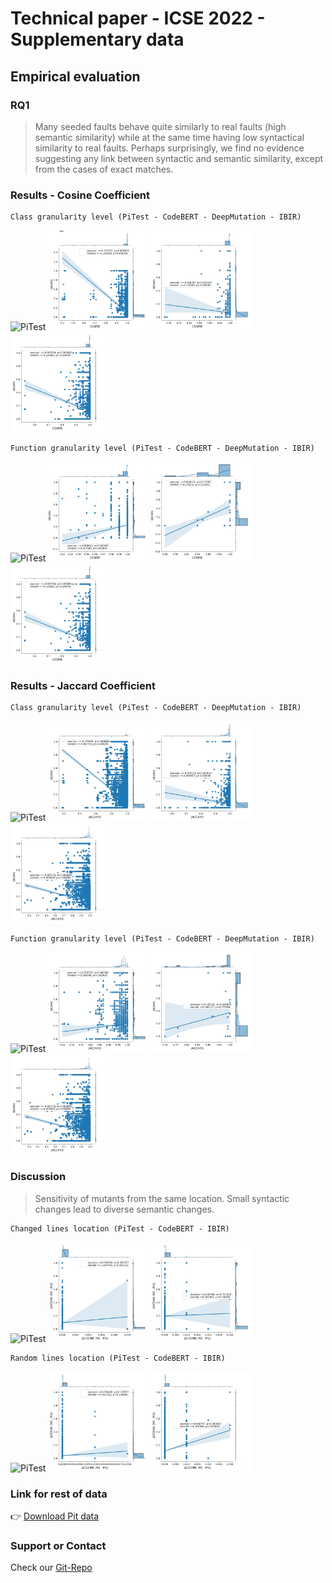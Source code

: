 # Technical paper - ICSE 2022 - Supplementary data

## Empirical evaluation

### RQ1

> Many seeded faults behave quite similarly to real faults (high semantic similarity) while at the same time having low syntactical similarity to real faults. Perhaps surprisingly, we find no evidence suggesting any link between syntactic and semantic similarity, except from the cases of exact matches.

### Results - Cosine Coefficient
```
Class granularity level (PiTest - CodeBERT - DeepMutation - IBIR)
```

<p float="center">
  <img src="./data/plots/RQ1/PIT/RQ1_cosine_class.png" width="160" title="PiTest"/>
  <img src="./data/plots/RQ1/CodeBERT/RQ1_cosine_class.png" width="160" title="CodeBERT"/> 
  <img src="./data/plots/RQ1/DeepMutation/RQ1_cosine_class.png" width="160" title="DeepMutation"/>
  <img src="./data/plots/RQ1/IBIR/RQ1_cosine_class.png" width="160" title="IBIR"/>
</p>

```
Function granularity level (PiTest - CodeBERT - DeepMutation - IBIR)
```
<p float="center">
  <img src="./data/plots/RQ1/PIT/RQ1_cosine_function.png" width="160" title="PiTest"/>
  <img src="./data/plots/RQ1/CodeBERT/RQ1_cosine_function.png" width="160" title="CodeBERT"/> 
  <img src="./data/plots/RQ1/DeepMutation/RQ1_cosine_function.png" width="160" title="DeepMutation"/>
  <img src="./data/plots/RQ1/IBIR/RQ1_cosine_class.png" width="160" title="IBIR"/>
</p>

### Results - Jaccard Coefficient
```
Class granularity level (PiTest - CodeBERT - DeepMutation - IBIR)
```

<p float="center">
  <img src="./data/plots/RQ1/PIT/RQ_jaccard_class.png" width="160" title="PiTest"/>
  <img src="./data/plots/RQ1/CodeBERT/RQ1_jaccard_class.png" width="160" title="CodeBERT"/> 
  <img src="./data/plots/RQ1/DeepMutation/RQ1_jaccard_class.png" width="160" title="DeepMutation"/>
  <img src="./data/plots/RQ1/IBIR/RQ1_jaccard_class.png" width="160" title="IBIR"/>
</p>

```
Function granularity level (PiTest - CodeBERT - DeepMutation - IBIR)
```
<p float="center">
  <img src="./data/plots/RQ1/PIT/RQ_jaccard_function.png" width="160" title="PiTest"/>
  <img src="./data/plots/RQ1/CodeBERT/RQ1_jaccard_function.png" width="160" title="CodeBERT"/> 
  <img src="./data/plots/RQ1/DeepMutation/RQ1_jaccard_function.png" width="160" title="DeepMutation"/>
  <img src="./data/plots/RQ1/IBIR/RQ1_jaccard_class.png" width="160" title="IBIR"/>
</p>

  
### Discussion

> Sensitivity of mutants from the same location. Small syntactic changes lead to diverse semantic changes.

```
Changed lines location (PiTest - CodeBERT - IBIR)
```

<p float="center">
  <img src="./data/plots/RQ1/PIT/RQ_jaccard_class.png" width="160" title="PiTest"/>
  <img src="./data/plots/RQ1/CodeBERT/RQ1_cosine_changed_lines.png" width="160" title="CodeBERT"/> 
  <img src="./data/plots/RQ1/IBIR/RQ1_cosine_changed_lines.png" width="160" title="IBIR"/>
</p>

```
Random lines location (PiTest - CodeBERT - IBIR)
```

<p float="center">
  <img src="./data/plots/RQ1/PIT/RQ_jaccard_class.png" width="160" title="PiTest"/>
  <img src="./data/plots/RQ1/CodeBERT/RQ1_cosine_random_lines.png" width="160" title="CodeBERT"/> 
  <img src="./data/plots/RQ1/IBIR/RQ1_cosine_random_lines.png" width="160" title="IBIR"/>
</p>

### Link for rest of data

👉 [Download Pit data](https://drive.google.com/file/d/1ptLXKRWrlEruIXP6YdR4RgEO_HTJtev1/view?usp=sharing)

### Support or Contact

Check our [Git-Repo](https://github.com/mutationtesting-user/bugs_vs_mutants)

